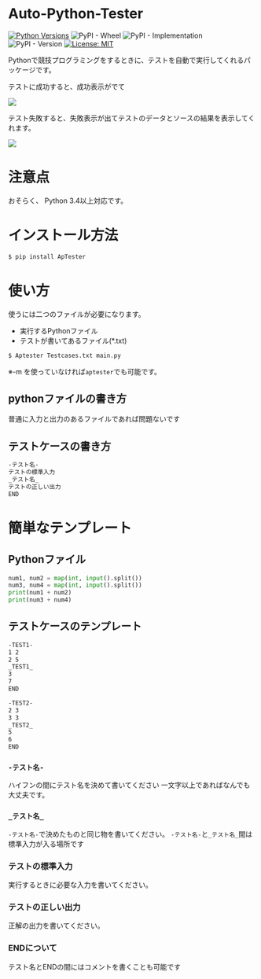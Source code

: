 # Auto-Python-Tester
[![Python Versions](https://img.shields.io/pypi/pyversions/ApTester.svg)](https://pypi.org/project/ApTester)
![PyPI - Wheel](https://img.shields.io/pypi/wheel/ApTester)
![PyPI - Implementation](https://img.shields.io/pypi/implementation/ApTester)
![PyPI - Version](https://img.shields.io/badge/version-0.1.1-blue)
[![License: MIT](https://img.shields.io/badge/License-MIT-yellow.svg)](https://opensource.org/licenses/MIT)


Pythonで競技プログラミングをするときに、テストを自動で実行してくれるパッケージです。

テストに成功すると、成功表示がでて

![](image/README/1631254786502.png)

テスト失敗すると、失敗表示が出てテストのデータとソースの結果を表示してくれます。

![](image/README/1631255094706.png)

# 注意点
おそらく、
Python 3.4以上対応です。

# インストール方法
```bash
$ pip install ApTester
````

# 使い方
使うには二つのファイルが必要になります。
- 実行するPythonファイル
- テストが書いてあるファイル(*.txt)

```bash
$ Aptester Testcases.txt main.py
```
※-m を使っていなければ`aptester`でも可能です。


## pythonファイルの書き方
普通に入力と出力のあるファイルであれば問題ないです

## テストケースの書き方
```txt
-テスト名-
テストの標準入力
_テスト名_
テストの正しい出力
END
```

# 簡単なテンプレート
## Pythonファイル

```py
num1, num2 = map(int, input().split())
num3, num4 = map(int, input().split())
print(num1 + num2)
print(num3 + num4)
```

## テストケースのテンプレート
```txt
-TEST1-
1 2
2 5
_TEST1_
3
7
END

-TEST2-
2 3
3 3
_TEST2_
5
6
END
```

### `-テスト名-`
ハイフンの間にテスト名を決めて書いてください
一文字以上であればなんでも大丈夫です。

### `_テスト名_`
`-テスト名-`で決めたものと同じ物を書いてください。
`-テスト名-`と`_テスト名_`間は標準入力が入る場所です

### テストの標準入力
実行するときに必要な入力を書いてください。

### テストの正しい出力
正解の出力を書いてください。

### ENDについて
テスト名とENDの間にはコメントを書くことも可能です

